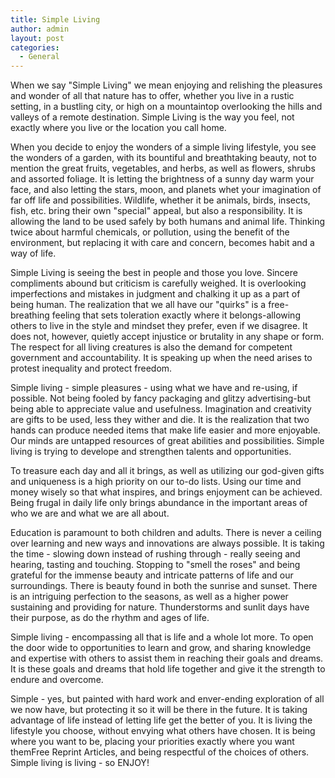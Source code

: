 ```yaml
---
title: Simple Living
author: admin
layout: post
categories:
  - General
---
```

When we say "Simple Living" we mean enjoying and relishing the pleasures and wonder of all that nature has to offer, whether you live in a rustic setting, in a bustling city, or high on a mountaintop overlooking the hills and valleys of a remote destination. Simple Living is the way you feel, not exactly where you live or the location you call home. 

When you decide to enjoy the wonders of a simple living lifestyle, you see the wonders of a garden, with its bountiful and breathtaking beauty, not to mention the great fruits, vegetables, and herbs, as well as flowers, shrubs and assorted foliage. It is letting the brightness of a sunny day warm your face, and also letting the stars, moon, and planets whet your imagination of far off life and possibilities. Wildlife, whether it be animals, birds, insects, fish, etc. bring their own "special" appeal, but also a responsibility. It is allowing the land to be used safely by both humans and animal life. Thinking twice about harmful chemicals, or pollution, using the benefit of the environment, but replacing it with care and concern, becomes habit and a way of life. 

Simple Living is seeing the best in people and those you love. Sincere compliments abound but criticism is carefully weighed. It is overlooking imperfections and mistakes in judgment and chalking it up as a part of being human. The realization that we all have our "quirks" is a free-breathing feeling that sets toleration exactly where it belongs-allowing others to live in the style and mindset they prefer, even if we disagree. It does not, however, quietly accept injustice or brutality in any shape or form. The respect for all living creatures is also the demand for competent government and accountability. It is speaking up when the need arises to protest inequality and protect freedom. 

Simple living - simple pleasures - using what we have and re-using, if possible. Not being fooled by fancy packaging and glitzy advertising-but being able to appreciate value and usefulness. Imagination and creativity are gifts to be used, less they wither and die. It is the realization that two hands can produce needed items that make life easier and more enjoyable. Our minds are untapped resources of great abilities and possibilities. Simple living is trying to develope and strengthen talents and opportunities. 

To treasure each day and all it brings, as well as utilizing our god-given gifts and uniqueness is a high priority on our to-do lists. Using our time and money wisely so that what inspires, and brings enjoyment can be achieved. Being frugal in daily life only brings abundance in the important areas of who we are and what we are all about. 

Education is paramount to both children and adults. There is never a ceiling over learning and new ways and innovations are always possible. It is taking the time - slowing down instead of rushing through - really seeing and hearing, tasting and touching. Stopping to "smell the roses" and being grateful for the immense beauty and intricate patterns of life and our surroundings. There is beauty found in both the sunrise and sunset. There is an intriguing perfection to the seasons, as well as a higher power sustaining and providing for nature. Thunderstorms and sunlit days have their purpose, as do the rhythm and ages of life. 

Simple living - encompassing all that is life and a whole lot more. To open the door wide to opportunities to learn and grow, and sharing knowledge and expertise with others to assist them in reaching their goals and dreams. It is these goals and dreams that hold life together and give it the strength to endure and overcome. 

Simple - yes, but painted with hard work and enver-ending exploration of all we now have, but protecting it so it will be there in the future. It is taking advantage of life instead of letting life get the better of you. It is living the lifestyle you choose, without envying what others have chosen. It is being where you want to be, placing your priorities exactly where you want themFree Reprint Articles, and being respectful of the choices of others. Simple living is living - so ENJOY! 

